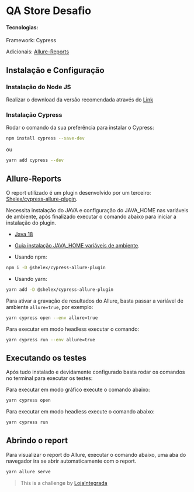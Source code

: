 # QA Store Desafio 

#### Tecnologias:

Framework: Cypress

Adicionais: [Allure-Reports](<https://github.com/Shelex/cypress-allure-plugin>)


## Instalação e Configuração 

### Instalação do Node JS

Realizar o download da versão recomendada através do [Link](<https://nodejs.org/en/>) 

### Instalação Cypress

Rodar o comando da sua preferência para instalar o Cypress:

```Bash
npm install cypress --save-dev
```
ou
```Bash
yarn add cypress --dev
```

## Allure-Reports

O report utilizado é um plugin desenvolvido por um terceiro: [Shelex/cypress-allure-plugin](<https://github.com/Shelex/cypress-allure-plugin>).

Necessita instalação do JAVA e configuração do JAVA_HOME nas variáveis de ambiente, após finalizado executar o comando abaixo para iniciar a instalação do plugin.

- [Java 18](<https://www.oracle.com/java/technologies/javase/jdk18-archive-downloads.html>)

- [Guia instalação JAVA_HOME variáveis de ambiente](<https://confluence.atlassian.com/confbr1/configurando-a-variavel-java_home-no-windows-933709538.html>).


- Usando npm:
```Bash
npm i -D @shelex/cypress-allure-plugin
```

- Usando yarn:
```Bash
yarn add -D @shelex/cypress-allure-plugin
```

Para ativar a gravação de resultados do Allure, basta passar a variável de ambiente `allure=true`, por exemplo:

```Bash
yarn cypress open --env allure=true
```

Para executar em modo headless executar o comando:
```Bash
yarn cypress run --env allure=true
```

## Executando os testes

Após tudo instalado e devidamente configurado basta rodar os comandos no terminal para executar os testes:

Para executar em modo gráfico execute o comando abaixo:

```Bash
yarn cypress open
```

Para executar em modo headless execute o comando abaixo:

```Bash
yarn cypress run
```

## Abrindo o report

Para visualizar o report do Allure, executar o comando abaixo, uma aba do navegador ira se abrir automaticamente com o report.

```Bash
yarn allure serve
```

>This is a challenge by [LojaIntegrada](<https://www.lojaintegrada.com.br/?utm_source=lojas&utm_medium=rodape&utm_campaign=qastoredesafio.lojaintegrada.com.br>)
